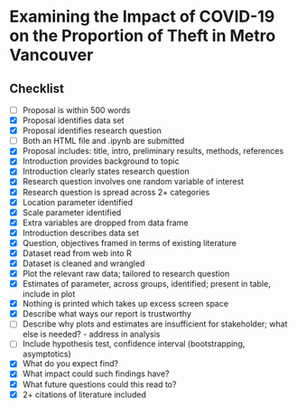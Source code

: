 # Examining the Impact of COVID-19 on the Proportion of Theft in Metro Vancouver

## Checklist

- [ ] Proposal is within 500 words
- [x] Proposal identifies data set
- [x] Proposal identifies research question
- [ ] Both an HTML file and .ipynb are submitted
- [x] Proposal includes: title, intro, preliminary results, methods, references
- [x] Introduction provides background to topic
- [x] Introduction clearly states research question
- [x] Research question involves one random variable of interest
- [x] Research question is spread across 2+ categories
- [x] Location parameter identified
- [x] Scale parameter identified
- [x] Extra variables are dropped from data frame
- [x] Introduction describes data set
- [x] Question, objectives framed in terms of existing literature
- [x] Dataset read from web into R
- [x] Dataset is cleaned and wrangled
- [x] Plot the relevant raw data; tailored to research question
- [x] Estimates of parameter, across groups, identified; present in table, include in plot
- [x] Nothing is printed which takes up excess screen space
- [x] Describe what ways our report is trustworthy
- [ ] Describe why plots and estimates are insufficient for stakeholder; what else is needed? - address in analysis
- [ ] Include hypothesis test, confidence interval (bootstrapping, asymptotics)
- [x] What do you expect find?
- [x] What impact could such findings have?
- [x] What future questions could this read to?
- [x] 2+ citations of literature included
